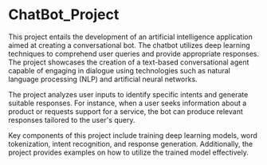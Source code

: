 # ChatBot_Project

This project entails the development of an artificial intelligence application aimed at creating a conversational bot. The chatbot utilizes deep learning techniques to comprehend user queries and provide appropriate responses. The project showcases the creation of a text-based conversational agent capable of engaging in dialogue using technologies such as natural language processing (NLP) and artificial neural networks.

The project analyzes user inputs to identify specific intents and generate suitable responses. For instance, when a user seeks information about a product or requests support for a service, the bot can produce relevant responses tailored to the user's query.

Key components of this project include training deep learning models, word tokenization, intent recognition, and response generation. Additionally, the project provides examples on how to utilize the trained model effectively.

